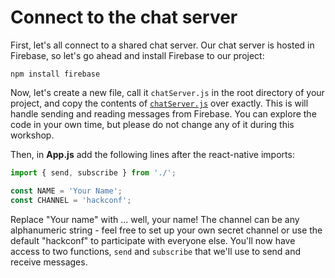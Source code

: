 # Connect to the chat server

First, let's all connect to a shared chat server. Our chat server is hosted in Firebase, so let's go ahead and install Firebase to our project:

```
npm install firebase
```

Now, let's create a new file, call it `chatServer.js` in the root directory of your project, and copy the contents of [`chatServer.js`](../chatServer.js) over exactly. This is will handle sending and reading messages from Firebase. You can explore the code in your own time, but please do not change any of it during this workshop.

Then, in **App.js** add the following lines after the react-native imports:

```js
import { send, subscribe } from './';

const NAME = 'Your Name';
const CHANNEL = 'hackconf';
```

Replace "Your name" with ... well, your name! The channel can be any alphanumeric string - feel free to set up your own secret channel or use the default "hackconf" to participate with everyone else. You'll now have access to two functions, `send` and `subscribe` that we'll use to send and receive messages.
